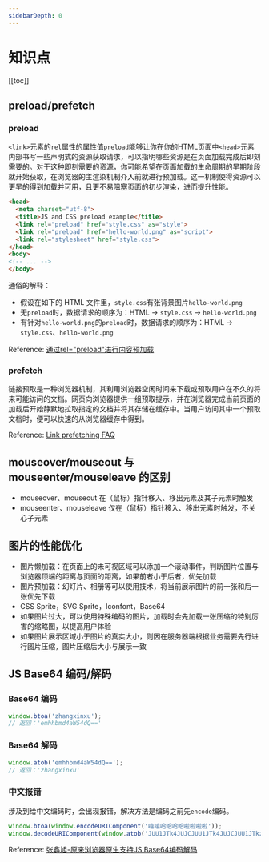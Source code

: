 ```yaml
---
sidebarDepth: 0
---
```


# 知识点

[[toc]]

## preload/prefetch

### preload

 `<link>`元素的`rel`属性的属性值`preload`能够让你在你的HTML页面中`<head>`元素内部书写一些声明式的资源获取请求，可以指明哪些资源是在页面加载完成后即刻需要的。对于这种即刻需要的资源，你可能希望在页面加载的生命周期的早期阶段就开始获取，在浏览器的主渲染机制介入前就进行预加载。这一机制使得资源可以更早的得到加载并可用，且更不易阻塞页面的初步渲染，进而提升性能。

```html
<head>
  <meta charset="utf-8">
  <title>JS and CSS preload example</title>
  <link rel="preload" href="style.css" as="style">
  <link rel="preload" href="hello-world.png" as="script">
  <link rel="stylesheet" href="style.css">
</head>
<body>
<!-- ... -->
</body>
```

通俗的解释：

- 假设在如下的 HTML 文件里，`style.css`有张背景图片`hello-world.png`
- 无`preload`时，数据请求的顺序为：HTML -> `style.css` -> `hello-world.png`
- 有针对`hello-world.png`的`preload`时，数据请求的顺序为：HTML -> `style.css`、`hello-world.png`

Reference: [通过rel="preload"进行内容预加载](https://developer.mozilla.org/zh-CN/docs/Web/HTML/Preloading_content)

### prefetch

链接预取是一种浏览器机制，其利用浏览器空闲时间来下载或预取用户在不久的将来可能访问的文档。网页向浏览器提供一组预取提示，并在浏览器完成当前页面的加载后开始静默地拉取指定的文档并将其存储在缓存中。当用户访问其中一个预取文档时，便可以快速的从浏览器缓存中得到。

Reference: [Link prefetching FAQ](https://developer.mozilla.org/zh-CN/docs/Web/HTTP/Link_prefetching_FAQ)

## mouseover/mouseout 与 mouseenter/mouseleave 的区别

- mouseover、mouseout 在（鼠标）指针移入、移出元素及其子元素时触发
- mouseenter、mouseleave 仅在（鼠标）指针移入、移出元素时触发，不关心子元素

## 图片的性能优化

- 图片懒加载：在页面上的未可视区域可以添加一个滚动事件，判断图片位置与浏览器顶端的距离与页面的距离，如果前者小于后者，优先加载
- 图片预加载：幻灯片、相册等可以使用技术，将当前展示图片的前一张和后一张优先下载
- CSS Sprite，SVG Sprite，Iconfont，Base64
- 如果图片过大，可以使用特殊编码的图片，加载时会先加载一张压缩的特别厉害的缩略图，以提高用户体验
- 如果图片展示区域小于图片的真实大小，则因在服务器端根据业务需要先行进行图片压缩，图片压缩后大小与展示一致

## JS Base64 编码/解码

### Base64 编码

```js
window.btoa('zhangxinxu');
// 返回：'emhhbmd4aW54dQ=='
```

### Base64 解码

```js
window.atob('emhhbmd4aW54dQ==');
// 返回：'zhangxinxu'
```

### 中文报错

涉及到给中文编码时，会出现报错，解决方法是编码之前先`encode`编码。

```js
window.btoa(window.encodeURIComponent('嘻嘻哈哈哈哈啦啦啦啦'));
window.decodeURIComponent(window.atob('JUU1JTk4JUJCJUU1JTk4JUJCJUU1JTkzJTg4JUU1JTkzJTg4JUU1JTkzJTg4JUU1JTkzJTg4JUU1JTk1JUE2JUU1JTk1JUE2JUU1JTk1JUE2JUU1JTk1JUE2'));
```

Reference: [张鑫旭-原来浏览器原生支持JS Base64编码解码](https://www.zhangxinxu.com/wordpress/2018/08/js-base64-atob-btoa-encode-decode/)

